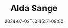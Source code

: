 --- 
title: "Alda Sange"
description: "video  video bokep Alda Sange  tele full vidio  "
date: 2024-07-02T00:45:51-08:00
file_code: "fpovz8oux6k6"
draft: false
cover: "odlmyox92u2yd6xi.jpg"
tags: ["Alda", "Sange", "bokep-indo", "bokep-viral", "bokep-ig"]
length: 238
fld_id: "1483114"
foldername: "Alda"
categories: ["Alda"]
views: 0
---